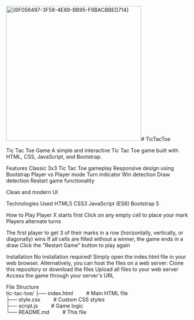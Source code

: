 <img width="366" alt="{6F056497-3F58-4E89-BB95-F9BACBBED714}" src="https://github.com/user-attachments/assets/70d2f122-ac9f-427f-a1bf-acc3f8ab9e77" /># TicTacToe

Tic Tac Toe Game
A simple and interactive Tic Tac Toe game built with HTML, CSS, JavaScript, and Bootstrap.

Features
Classic 3x3 Tic Tac Toe gameplay
Responsive design using Bootstrap
Player vs Player mode
Turn indicator
Win detection
Draw detection
Restart game functionality

Clean and modern UI

Technologies Used
HTML5
CSS3
JavaScript (ES6)
Bootstrap 5

How to Play
Player X starts first
Click on any empty cell to place your mark
Players alternate turns

The first player to get 3 of their marks in a row (horizontally, vertically, or diagonally) wins
If all cells are filled without a winner, the game ends in a draw
Click the "Restart Game" button to play again

Installation
No installation required! Simply open the index.html file in your web browser.
Alternatively, you can host the files on a web server:
Clone this repository or download the files
Upload all files to your web server
Access the game through your server's URL

File Structure <br>
tic-tac-toe/
├── index.html &emsp;&emsp;             # Main HTML file <br>
├── style.css  &emsp;&emsp;             # Custom CSS styles <br>
├── script.js  &emsp;&emsp;             # Game logic <br>
└── README.md  &emsp;&emsp;             # This file <br>
